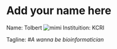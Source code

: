 # Add your name here

Name: Tolbert
![mimi](https://www.earthlifeexpeditions.com/wp-content/uploads/2018/05/climbing-Kilimanjaro-1200x800.jpg)
Instituition: KCRI

Tagline: _#A wanna be bioinformatician_


